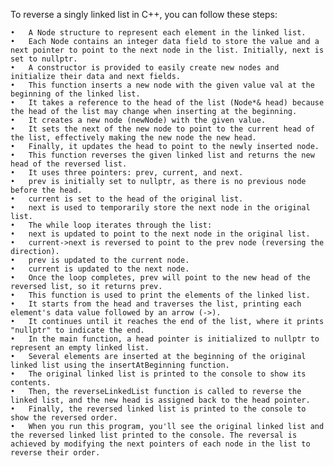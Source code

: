 To reverse a singly linked list in C++, you can follow these steps:


	•	A Node structure to represent each element in the linked list.
	•	Each Node contains an integer data field to store the value and a next pointer to point to the next node in the list. Initially, next is set to nullptr.
	•	A constructor is provided to easily create new nodes and initialize their data and next fields.
	•	This function inserts a new node with the given value val at the beginning of the linked list.
	•	It takes a reference to the head of the list (Node*& head) because the head of the list may change when inserting at the beginning.
	•	It creates a new node (newNode) with the given value.
	•	It sets the next of the new node to point to the current head of the list, effectively making the new node the new head.
	•	Finally, it updates the head to point to the newly inserted node.
	•	This function reverses the given linked list and returns the new head of the reversed list.
	•	It uses three pointers: prev, current, and next.
	•	prev is initially set to nullptr, as there is no previous node before the head.
	•	current is set to the head of the original list.
	•	next is used to temporarily store the next node in the original list.
	•	The while loop iterates through the list:
	•	next is updated to point to the next node in the original list.
	•	current->next is reversed to point to the prev node (reversing the direction).
	•	prev is updated to the current node.
	•	current is updated to the next node.
	•	Once the loop completes, prev will point to the new head of the reversed list, so it returns prev.
	•	This function is used to print the elements of the linked list.
	•	It starts from the head and traverses the list, printing each element's data value followed by an arrow (->).
	•	It continues until it reaches the end of the list, where it prints "nullptr" to indicate the end.
	•	In the main function, a head pointer is initialized to nullptr to represent an empty linked list.
	•	Several elements are inserted at the beginning of the original linked list using the insertAtBeginning function.
	•	The original linked list is printed to the console to show its contents.
	•	Then, the reverseLinkedList function is called to reverse the linked list, and the new head is assigned back to the head pointer.
	•	Finally, the reversed linked list is printed to the console to show the reversed order.
	•	When you run this program, you'll see the original linked list and the reversed linked list printed to the console. The reversal is achieved by modifying the next pointers of each node in the list to reverse their order.
